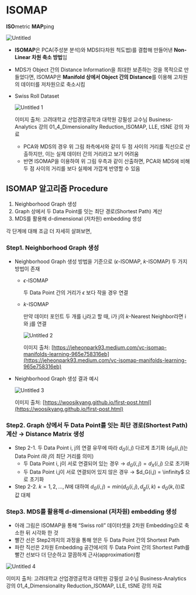 # ISOMAP

**ISO**metric **MAP**ping

![Untitled](https://user-images.githubusercontent.com/56019094/195226123-5afd2c28-a5a3-4da4-a421-d1aa7ef5c9ee.png)

- **ISOMAP**은 PCA(주성분 분석)와 MDS(다차원 척도법)를 결합해 만들어낸 **Non-Linear 차원 축소 방법**임
- MDS가 Object 간의 Distance Information을 최대한 보존하는 것을 목적으로 만들었다면, ISOMAP은 **Manifold 상에서 Object 간의 Distance**를 이용해 고차원의 데이터를 저차원으로 축소시킴
- Swiss Roll Dataset
    
    ![Untitled 1](https://user-images.githubusercontent.com/56019094/195226126-2068d220-d429-4fd6-9361-a4a881677f6a.png)
    
    이미지 출처: 고려대학교 산업경영공학과 대학원 강필성 교수님 Business-Analytics 강의 01_4_Dimensionality Reduction_ISOMAP, LLE, tSNE 강의 자료
    
    - PCA와 MDS의 경우 위 그림 좌측에서와 같이 두 점 사이의 거리를 직선으로 산출하지만, 이는 실제 데이터 간의 거리라고 보기 어려움
    - 반면 ISOMAP을 이용하여 위 그림 우측과 같이 산출하면, PCA와 MDS에 비해 두 점 사이의 거리를 보다 실제에 가깝게 반영할 수 있음
    

## ISOMAP 알고리즘 Procedure

1. Neighborhood Graph 생성
2. Graph 상에서 두 Data Point를 잇는 최단 경로(Shortest Path) 계산
3. MDS를 활용해 d-dimensional (저차원) embedding 생성

각 단계에 대해 조금 더 자세히 살펴보면,

### Step1. Neighborhood Graph 생성

- Neighborhood Graph 생성 방법을 기준으로 ($\epsilon$-ISOMAP, $k$-ISOMAP) 두 가지 방법이 존재
    - $\epsilon$-ISOMAP
        
        두 Data Point 간의 거리가 $\epsilon$ 보다 작을 경우 연결
        
    - $k$-ISOMAP
        
        만약 데이터 포인트 두 개를 i,j라고 할 때, i가 j의 $k$-Nearest Neighbor라면 i와 j를 연결
        
        ![Untitled 2](https://user-images.githubusercontent.com/56019094/195226127-460e873e-4bae-4ea2-95f8-0e314bb9e844.png)

        
        이미지 출처: [https://jeheonpark93.medium.com/vc-isomap-manifolds-learning-965e758316eb](https://jeheonpark93.medium.com/vc-isomap-manifolds-learning-965e758316eb)
        
- Neighborhood Graph 생성 결과 예시
    
    ![Untitled 3](https://user-images.githubusercontent.com/56019094/195226130-2c72823d-87ed-4196-9b8a-a600b575bb9b.png)

    
    이미지 출처: [https://woosikyang.github.io/first-post.html](https://woosikyang.github.io/first-post.html)
    

### Step2. Graph 상에서 두 Data Point를 잇는 최단 경로(Shortest Path) 계산 → Distance Matrix 생성

- Step 2-1. 두 Data Point i, j의 연결 유무에 따라 $d_G(i,j)$ 다르게 초기화 
               ($d_G(i,j)$는 Data Point $i$와 $j$의 최단 거리를 의미)
    - 두 Data Point i, j이 서로 연결되어 있는 경우 → $d_G(i,j) = d_X(i,j)$ 으로 초기화
    - 두 Data Point i,j이 서로 연결되어 있지 않은 경우 → $d_G(i,j) = \infinity$ 으로 초기화
- Step 2-2.  $k = 1, 2, ..., N$에 대하여 $d_G(i,j) = min(d_G(i,j), d_g(i,k) + d_G(k,i))$로 값 대체

### Step3. MDS를 활용해 d-dimensional (저차원) embedding 생성

- 아래 그림은 ISOMAP을 통해 “Swiss roll” 데이터셋을 2차원 Embedding으로 축소한 뒤 시각화 한 것
- 빨간 선은 Step2까지의 과정을 통해 얻은 두 Data Point 간의 Shortest Path
- 파란 직선은 2차원 Embedding 공간에서의 두 Data Point 간의 Shortest Path를 빨간 선보다 더 단순하고 깔끔하게 근사(approximation)함

![Untitled 4](https://user-images.githubusercontent.com/56019094/195226132-59dec371-1f39-4dd7-8cd8-51f1c538ab68.png)


이미지 출처: 고려대학교 산업경영공학과 대학원 강필성 교수님 Business-Analytics 강의 01_4_Dimensionality Reduction_ISOMAP, LLE, tSNE 강의 자료
